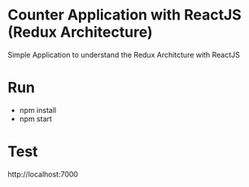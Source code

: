 # Counter Application with ReactJS (Redux Architecture)
  Simple Application to understand the Redux Architcture with ReactJS
  
# Run
- npm install
- npm start

# Test
http://localhost:7000
